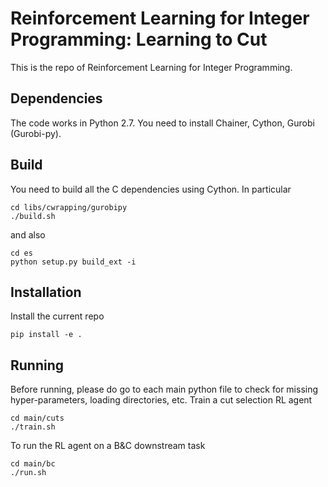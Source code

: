 # Reinforcement Learning for Integer Programming: Learning to Cut 

This is the repo of Reinforcement Learning for Integer Programming. 

## Dependencies
The code works in Python 2.7. You need to install Chainer, Cython, Gurobi (Gurobi-py).

## Build
You need to build all the C dependencies using Cython. In particular
```
cd libs/cwrapping/gurobipy
./build.sh
```
and also
```
cd es
python setup.py build_ext -i
```

## Installation
Install the current repo
```
pip install -e .
```

## Running
Before running, please do go to each main python file to check for missing hyper-parameters, loading directories, etc. Train a cut selection RL agent 
```
cd main/cuts
./train.sh
```
To run the RL agent on a B&C downstream task
```
cd main/bc
./run.sh
```


